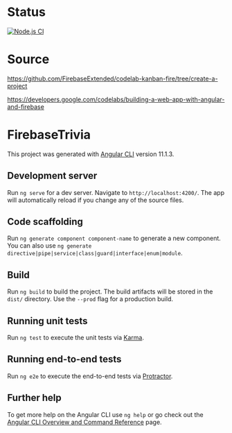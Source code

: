 # Status
[![Node.js CI](https://github.com/pokemog/firebase-trivia/actions/workflows/node.js.yml/badge.svg)](https://github.com/pokemog/firebase-trivia/actions/workflows/node.js.yml)

# Source
https://github.com/FirebaseExtended/codelab-kanban-fire/tree/create-a-project

https://developers.google.com/codelabs/building-a-web-app-with-angular-and-firebase

# FirebaseTrivia

This project was generated with [Angular CLI](https://github.com/angular/angular-cli) version 11.1.3.

## Development server

Run `ng serve` for a dev server. Navigate to `http://localhost:4200/`. The app will automatically reload if you change any of the source files.

## Code scaffolding

Run `ng generate component component-name` to generate a new component. You can also use `ng generate directive|pipe|service|class|guard|interface|enum|module`.

## Build

Run `ng build` to build the project. The build artifacts will be stored in the `dist/` directory. Use the `--prod` flag for a production build.

## Running unit tests

Run `ng test` to execute the unit tests via [Karma](https://karma-runner.github.io).

## Running end-to-end tests

Run `ng e2e` to execute the end-to-end tests via [Protractor](http://www.protractortest.org/).

## Further help

To get more help on the Angular CLI use `ng help` or go check out the [Angular CLI Overview and Command Reference](https://angular.io/cli) page.
